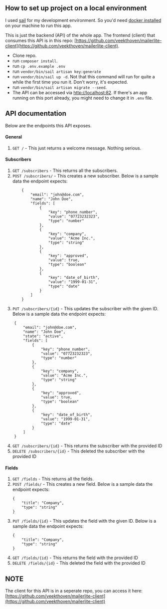 ## How to set up project on a local environment
I used [sail](https://laravel.com/docs/9.x/sail) for my development environment. So you'd need [docker installed](https://docs.docker.com/get-docker/) on your machine to run this app.

This is just the backend (API) of the whole app. The frontend (client) that consumes this API is in this repo: [https://github.com/veekthoven/mailerlite-client](https://github.com/veekthoven/mailerlite-client).

- Clone repo.
- run `composer install`.
- run `cp .env.example .env`
- run `vendor/bin/sail artisan key:generate`
- run `vendor/bin/sail up -d`. Not that this command will run for quite a while the first time you run it. Don't worry, it's expected.
- run `vendor/bin/sail artisan migrate --seed`.
- The API can be accessed via [http://localhost:82](http://localhost:82). If there's an app running on this port already, you might need to change it in `.env` file.


## API documentation
Below are the endpoints this API exposes.

#### General
1. `GET /` - This just returns a welcome message. Nothing serious.

#### Subscribers
1. `GET /subscribers` - This returns all the subscribers.
2. `POST /subscribers/` - This creates a new subscriber. Below is a sample data the endpoint expects:
    ```
        {
            "email": "john@doe.com",
            "name": "John Doe",
            "fields": [
                {
                    "key": "phone_number",
                    "value": "07723232323",
                    "type": "number"
                },
                {
                    "key": "company",
                    "value": "Acme Inc.",
                    "type": "string"
                },
                {
                    "key": "approved",
                    "value": true,
                    "type": "boolean"
                },
                {
                    "key": "date_of_birth",
                    "value": "1999-01-31",
                    "type": "date"
                }
            ]
        }
    ```
3. `PUT /subscribers/{id}` - This updates the subscriber with the given ID. Below is a sample data the endpoint expects:
```
    {
        "email": "john@doe.com",
        "name": "John Doe",
        "state": "active",
        "fields": [
            {
                "key": "phone_number",
                "value": "07723232323",
                "type": "number"
            },
            {
                "key": "company",
                "value": "Acme Inc.",
                "type": "string"
            },
            {
                "key": "approved",
                "value": true,
                "type": "boolean"
            },
            {
                "key": "date_of_birth",
                "value": "1999-01-31",
                "type": "date"
            }
        ]
    }
```
4. `GET /subscribers/{id}` - This returns the subscriber with the provided ID
5. `DELETE /subscribers/{id}` - This deleted the subscriber with the provided ID


#### Fields
1. `GET /fields` - This returns all the fields.
2. `POST /fields/` - This creates a new field. Below is a sample data the endpoint expects:
    ```
    {
        "title": "Company",
        "type": "string"
    }
    ```
3. `PUT /fields/{id}` - This updates the field with the given ID. Below is a sample data the endpoint expects:
    ```
    {
        "title": "Company",
        "type": "string"
    }
    ```
4. `GET /fields/{id}` - This returns the field with the provided ID
5. `DELETE /fields/{id}` - This deleted the field with the provided ID

## NOTE
The client for this API is in a seperate repo, you can access it here: [https://github.com/veekthoven/mailerlite-client](https://github.com/veekthoven/mailerlite-client)
